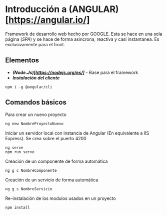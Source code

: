 # Introducción a (ANGULAR)[https://angular.io/]
Framework de desarrollo web hecho por GOOGLE. Esta se hace en una sola página (*SPA*) y se hace de forma asincrona, reactiva y casí instantanea. Es exclusivamente para el front.

## Elementos
* ***(Node.Js)[https://nodejs.org/es/]*** - Base para el framework
* ***Instalación del cliente***
```
npm i -g @angular/cli
```

## Comandos básicos
Para crear un nuevo proyecto
```
ng new NombreProyectoNuevo
```

Iniciar un servidor local con instancia de Angular (En equivalente a IIS Express). Se crea sobre el puerto 4200
```
ng serve
npm run serve
```

Creación de un componente de forma automática
```
ng g c NombreComponente
```

Creación de un servicio de forma automática
```
ng g s NombreServicio
```

Re-instalación de los modulos usados en un proyecto
```
npm install
```